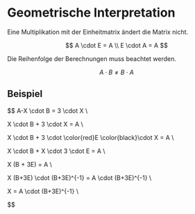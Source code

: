 # Geometrische Interpretation

Eine Multiplikation mit der Einheitmatrix ändert die Matrix nicht.

$$
A \cdot E = A \\
E \cdot A = A
$$

Die Reihenfolge der Berechnungen muss beachtet werden.

$$
A \cdot B \neq B \cdot A
$$

## Beispiel


$$
A-X \cdot B = 3 \cdot X \\

X \cdot B + 3 \cdot X = A \\

X \cdot B + 3 \cdot \color{red}E \color{black}\cdot X = A \\

X \cdot B + X \cdot 3 \cdot E = A \\

X (B + 3E) = A \\

X (B+3E) \cdot (B+3E)^{-1} = A \cdot (B+3E)^{-1} \\

X = A \cdot (B+3E)^{-1} \\

$$